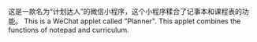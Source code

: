 这是一款名为“计划达人”的微信小程序，这个小程序糅合了记事本和课程表的功能。
This is a WeChat applet called "Planner". This applet combines the functions of notepad and curriculum.

